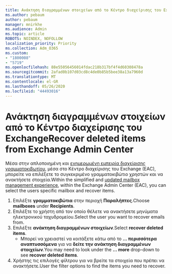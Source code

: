 ```yaml
---
title: Ανάκτηση διαγραμμένων στοιχείων από το Κέντρο διαχείρισης του Exchange
ms.author: pebaum
author: pebaum
manager: mnirkhe
ms.audience: Admin
ms.topic: article
ROBOTS: NOINDEX, NOFOLLOW
localization_priority: Priority
ms.collection: Adm_O365
ms.custom:
- "1800008"
- "5719"
ms.openlocfilehash: 88e55056456014fdac218b317bf4f4d60308478a
ms.sourcegitcommit: 2afad0b107d03cd8c4de0b85b5bee38a13a7960d
ms.translationtype: MT
ms.contentlocale: el-GR
ms.lasthandoff: 05/26/2020
ms.locfileid: "44493016"
---
```

# <a name="recover-deleted-items-from-exchange-admin-center"></a><span data-ttu-id="92716-102">Ανάκτηση διαγραμμένων στοιχείων από το Κέντρο διαχείρισης του Exchange</span><span class="sxs-lookup"><span data-stu-id="92716-102">Recover deleted items from Exchange Admin Center</span></span>

<span data-ttu-id="92716-103">Μέσα στην απλοποιημένη και [ενημερωμένη εμπειρία διαχείρισης γραμματοκιβωτίου](https://admin.exchange.microsoft.com/#/mailboxes), μέσα στο Κέντρο διαχείρισης του Exchange (EAC), μπορείτε να επιλέξετε το συγκεκριμένο γραμματοκιβώτιο χρηστών και να ανακτήσετε στοιχεία.</span><span class="sxs-lookup"><span data-stu-id="92716-103">Within the simplified and [updated mailbox management experience](https://admin.exchange.microsoft.com/#/mailboxes), within the Exchange Admin Center (EAC), you can select the users specific mailbox and recover items.</span></span>

1. <span data-ttu-id="92716-104">Επιλέξτε **γραμματοκιβώτια** στην περιοχή **Παραλήπτες**.</span><span class="sxs-lookup"><span data-stu-id="92716-104">Choose **mailboxes** under **Recipients**.</span></span>
2. <span data-ttu-id="92716-105">Επιλέξτε το χρήστη από τον οποίο θέλετε να ανακτήσετε μηνύματα ηλεκτρονικού ταχυδρομείου.</span><span class="sxs-lookup"><span data-stu-id="92716-105">Select the user you want to recover emails from.</span></span>
3. <span data-ttu-id="92716-106">Επιλέξτε **ανάκτηση διαγραμμένων στοιχείων**.</span><span class="sxs-lookup"><span data-stu-id="92716-106">Select **recover deleted items**.</span></span>
    - <span data-ttu-id="92716-107">Μπορεί να χρειαστεί να κοιτάξετε κάτω από το **... περισσότερα αναπτυσσόμενα** για να **δείτε την ανάκτηση διαγραμμένων στοιχείων**.</span><span class="sxs-lookup"><span data-stu-id="92716-107">You may need to look under the **… more** drop-down to see **recover deleted items**.</span></span>
4. <span data-ttu-id="92716-108">Χρήστης τις επιλογές φίλτρου για να βρείτε τα στοιχεία που πρέπει να ανακτήσετε.</span><span class="sxs-lookup"><span data-stu-id="92716-108">User the filter options to find the items you need to recover.</span></span>
